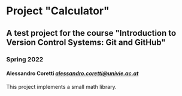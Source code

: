 # Project "Calculator"

## A test project for the course "Introduction to Version Control Systems: Git and GitHub"

### Spring 2022

#### Alessandro Coretti *<alessandro.coretti@univie.ac.at>*

This project implements a small math library.

